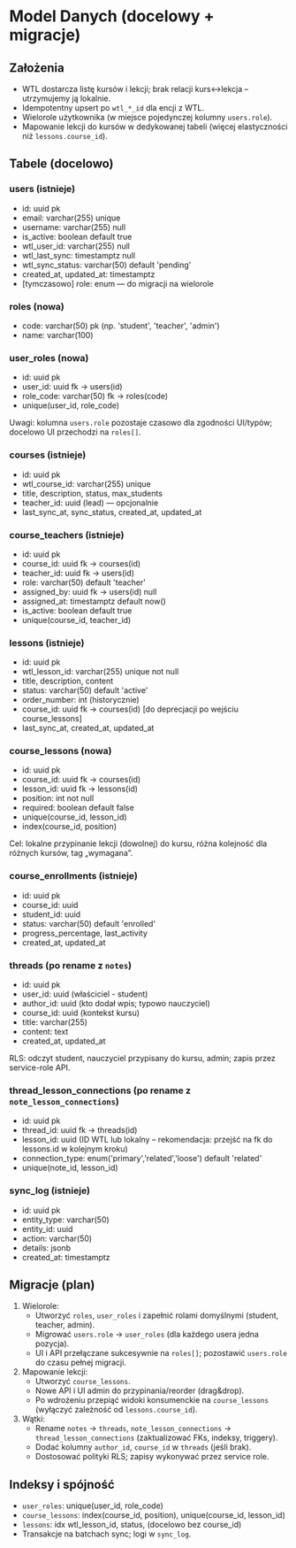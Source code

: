 # Model Danych (docelowy + migracje)

## Założenia
- WTL dostarcza listę kursów i lekcji; brak relacji kurs↔lekcja – utrzymujemy ją lokalnie.
- Idempotentny upsert po `wtl_*_id` dla encji z WTL.
- Wielorole użytkownika (w miejsce pojedynczej kolumny `users.role`).
- Mapowanie lekcji do kursów w dedykowanej tabeli (więcej elastyczności niż `lessons.course_id`).

## Tabele (docelowo)

### users (istnieje)
- id: uuid pk
- email: varchar(255) unique
- username: varchar(255) null
- is_active: boolean default true
- wtl_user_id: varchar(255) null
- wtl_last_sync: timestamptz null
- wtl_sync_status: varchar(50) default 'pending'
- created_at, updated_at: timestamptz
- [tymczasowo] role: enum — do migracji na wielorole

### roles (nowa)
- code: varchar(50) pk (np. 'student', 'teacher', 'admin')
- name: varchar(100)

### user_roles (nowa)
- id: uuid pk
- user_id: uuid fk -> users(id)
- role_code: varchar(50) fk -> roles(code)
- unique(user_id, role_code)

Uwagi: kolumna `users.role` pozostaje czasowo dla zgodności UI/typów; docelowo UI przechodzi na `roles[]`.

### courses (istnieje)
- id: uuid pk
- wtl_course_id: varchar(255) unique
- title, description, status, max_students
- teacher_id: uuid (lead) — opcjonalnie
- last_sync_at, sync_status, created_at, updated_at

### course_teachers (istnieje)
- id: uuid pk
- course_id: uuid fk -> courses(id)
- teacher_id: uuid fk -> users(id)
- role: varchar(50) default 'teacher'
- assigned_by: uuid fk -> users(id) null
- assigned_at: timestamptz default now()
- is_active: boolean default true
- unique(course_id, teacher_id)

### lessons (istnieje)
- id: uuid pk
- wtl_lesson_id: varchar(255) unique not null
- title, description, content
- status: varchar(50) default 'active'
- order_number: int (historycznie)
- course_id: uuid fk -> courses(id) [do deprecjacji po wejściu course_lessons]
- last_sync_at, created_at, updated_at

### course_lessons (nowa)
- id: uuid pk
- course_id: uuid fk -> courses(id)
- lesson_id: uuid fk -> lessons(id)
- position: int not null
- required: boolean default false
- unique(course_id, lesson_id)
- index(course_id, position)

Cel: lokalne przypinanie lekcji (dowolnej) do kursu, różna kolejność dla różnych kursów, tag „wymagana”.

### course_enrollments (istnieje)
- id: uuid pk
- course_id: uuid
- student_id: uuid
- status: varchar(50) default 'enrolled'
- progress_percentage, last_activity
- created_at, updated_at

### threads (po rename z `notes`)
- id: uuid pk
- user_id: uuid (właściciel - student)
- author_id: uuid (kto dodał wpis; typowo nauczyciel)
- course_id: uuid (kontekst kursu)
- title: varchar(255)
- content: text
- created_at, updated_at

RLS: odczyt student, nauczyciel przypisany do kursu, admin; zapis przez service-role API.

### thread_lesson_connections (po rename z `note_lesson_connections`)
- id: uuid pk
- thread_id: uuid fk -> threads(id)
- lesson_id: uuid (ID WTL lub lokalny – rekomendacja: przejść na fk do lessons.id w kolejnym kroku)
- connection_type: enum('primary','related','loose') default 'related'
- unique(note_id, lesson_id)

### sync_log (istnieje)
- id: uuid pk
- entity_type: varchar(50)
- entity_id: uuid
- action: varchar(50)
- details: jsonb
- created_at: timestamptz

## Migracje (plan)
1) Wielorole:
   - Utworzyć `roles`, `user_roles` i zapełnić rolami domyślnymi (student, teacher, admin).
   - Migrować `users.role` → `user_roles` (dla każdego usera jedna pozycja).
   - UI i API przełączane sukcesywnie na `roles[]`; pozostawić `users.role` do czasu pełnej migracji.
2) Mapowanie lekcji:
   - Utworzyć `course_lessons`.
   - Nowe API i UI admin do przypinania/reorder (drag&drop).
   - Po wdrożeniu przepiąć widoki konsumenckie na `course_lessons` (wyłączyć zależność od `lessons.course_id`).
3) Wątki:
   - Rename `notes` -> `threads`, `note_lesson_connections` -> `thread_lesson_connections` (zaktualizować FKs, indeksy, triggery).
   - Dodać kolumny `author_id`, `course_id` w `threads` (jeśli brak).
   - Dostosować polityki RLS; zapisy wykonywać przez service role.

## Indeksy i spójność
- `user_roles`: unique(user_id, role_code)
- `course_lessons`: index(course_id, position), unique(course_id, lesson_id)
- `lessons`: idx wtl_lesson_id, status, (docelowo bez course_id)
- Transakcje na batchach sync; logi w `sync_log`.
